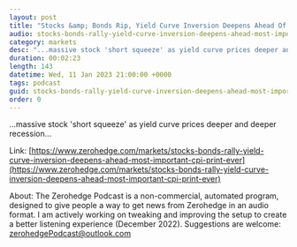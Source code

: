 ```yaml
---
layout: post
title: "Stocks &amp; Bonds Rip, Yield Curve Inversion Deepens Ahead Of 'Most Important CPI Print Ever'"
audio: stocks-bonds-rally-yield-curve-inversion-deepens-ahead-most-important-cpi-print-ever-0
category: markets
desc: "...massive stock 'short squeeze' as yield curve prices deeper and deeper recession..."
duration: 00:02:23
length: 143
datetime: Wed, 11 Jan 2023 21:00:00 +0000
tags: podcast
guid: stocks-bonds-rally-yield-curve-inversion-deepens-ahead-most-important-cpi-print-ever-0
order: 0
---
```

...massive stock 'short squeeze' as yield curve prices deeper and deeper recession...

Link: [https://www.zerohedge.com/markets/stocks-bonds-rally-yield-curve-inversion-deepens-ahead-most-important-cpi-print-ever](https://www.zerohedge.com/markets/stocks-bonds-rally-yield-curve-inversion-deepens-ahead-most-important-cpi-print-ever)

About: The Zerohedge Podcast is a non-commercial, automated program, designed to give people a way to get news from Zerohedge in an audio format.  I am actively working on tweaking and improving the setup to create a better listening experience (December 2022).  Suggestions are welcome: [zerohedgePodcast@outlook.com](mailto:zerohedgePodcast@outlook.com)